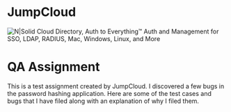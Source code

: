 # JumpCloud

![N|Solid](https://d7umqicpi7263.cloudfront.net/img/product/a29147c9-f74d-4a52-927e-d6ed333124da/990ca0e3-3c94-4341-a34c-3c652dd76892.png)
Cloud Directory, Auth to Everything™
Auth and Management for SSO, LDAP, RADIUS, Mac, Windows, Linux, and More

# QA Assignment
This is a test assignment created by JumpCloud. I discovered a few bugs in the password hashing application. Here are some of the test cases and bugs that I have filed along with an explanation of why I filed them.
